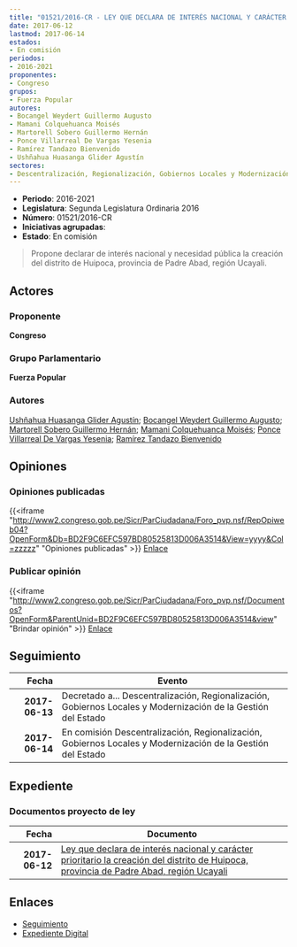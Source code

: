 ```yaml
---
title: "01521/2016-CR - LEY QUE DECLARA DE INTERÉS NACIONAL Y CARÁCTER PRIORITARIO LA CREACIÓN DEL DISTRITO DE HUIPOCA, PROVINCIA DE PADRE ABAD, REGIÓN UCAYALI"
date: 2017-06-12
lastmod: 2017-06-14
estados:
- En comisión
periodos:
- 2016-2021
proponentes:
- Congreso
grupos:
- Fuerza Popular
autores:
- Bocangel Weydert Guillermo Augusto
- Mamani Colquehuanca Moisés
- Martorell Sobero Guillermo Hernán
- Ponce Villarreal De Vargas Yesenia
- Ramírez Tandazo Bienvenido
- Ushñahua Huasanga Glider Agustín
sectores:
- Descentralización, Regionalización, Gobiernos Locales y Modernización de la Gestión del Estado
---
```

- **Periodo**: 2016-2021
- **Legislatura**: Segunda Legislatura Ordinaria 2016
- **Número**: 01521/2016-CR
- **Iniciativas agrupadas**: 
- **Estado**: En comisión

> Propone declarar de interés nacional y necesidad pública la creación del distrito de Huipoca, provincia de Padre Abad, región Ucayali.


## Actores

### Proponente

**Congreso**

### Grupo Parlamentario

**Fuerza Popular**

### Autores

[Ushñahua Huasanga Glider Agustín](mailto:mailto:gushnahua@congreso.gob.pe); [Bocangel Weydert Guillermo Augusto](mailto:mailto:gbocangel@congreso.gob.pe); [Martorell Sobero Guillermo Hernán](mailto:mailto:gmartorell@congreso.gob.pe); [Mamani Colquehuanca Moisés](mailto:mailto:mmamani@congreso.gob.pe); [Ponce Villarreal De Vargas Yesenia](mailto:mailto:yponce@congreso.gob.pe); [Ramírez Tandazo Bienvenido](mailto:mailto:bramirez@congreso.gob.pe)

## Opiniones

### Opiniones publicadas

{{<iframe "http://www2.congreso.gob.pe/Sicr/ParCiudadana/Foro_pvp.nsf/RepOpiweb04?OpenForm&Db=BD2F9C6EFC597BD80525813D006A3514&View=yyyy&Col=zzzzz" "Opiniones publicadas" >}}
[Enlace](http://www2.congreso.gob.pe/Sicr/ParCiudadana/Foro_pvp.nsf/RepOpiweb04?OpenForm&Db=BD2F9C6EFC597BD80525813D006A3514&View=yyyy&Col=zzzzz)

### Publicar opinión

{{<iframe "http://www2.congreso.gob.pe/Sicr/ParCiudadana/Foro_pvp.nsf/Documentos?OpenForm&ParentUnid=BD2F9C6EFC597BD80525813D006A3514&view" "Brindar opinión" >}}
[Enlace](http://www2.congreso.gob.pe/Sicr/ParCiudadana/Foro_pvp.nsf/Documentos?OpenForm&ParentUnid=BD2F9C6EFC597BD80525813D006A3514&view)


## Seguimiento

| Fecha | Evento |
|------:|--------|
| **2017-06-13** | Decretado a... Descentralización, Regionalización, Gobiernos Locales y Modernización de la Gestión del Estado |
| **2017-06-14** | En comisión Descentralización, Regionalización, Gobiernos Locales y Modernización de la Gestión del Estado |

## Expediente

### Documentos proyecto de ley

| Fecha | Documento |
|------:|-----------|
| **2017-06-12** | [Ley que declara de interés nacional y carácter prioritario la creación del distrito de Huipoca, provincia de Padre Abad, región Ucayali](http://www.leyes.congreso.gob.pe/Documentos/2016_2021/Proyectos_de_Ley_y_de_Resoluciones_Legislativas/PL0152120170612.pdf) |

## Enlaces

- [Seguimiento](http://www2.congreso.gob.pe/Sicr/TraDocEstProc/CLProLey2016.nsf/f7fff46988ca05b1052578e100829cc7/b42c38efb4da0fda0525813d0066c304?OpenDocument)
- [Expediente Digital](http://www2.congreso.gob.pe/Sicr/TraDocEstProc/Expvirt_2011.nsf/visbusqptramdoc1621/01521?opendocument)

